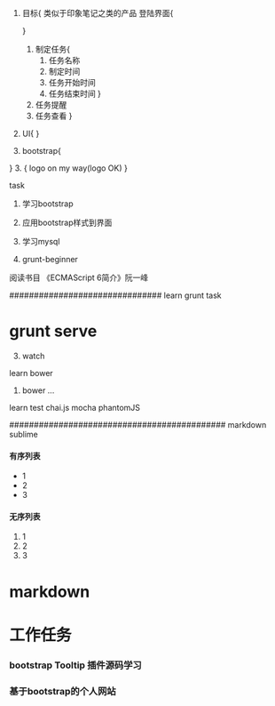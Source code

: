 1. 目标{
    类似于印象笔记之类的产品 
    登陆界面{

    }
    1. 制定任务{
        1. 任务名称
        2. 制定时间
        3. 任务开始时间
        4. 任务结束时间
    }
    2. 任务提醒
    3. 任务查看
}

1. UI{
}
2. bootstrap{
    
}
3. {
    logo on my way(logo OK)
}

task
1. 学习bootstrap
2. 应用bootstrap样式到界面
3. 学习mysql

4. grunt-beginner


阅读书目
《ECMAScript 6简介》阮一峰


###############################
learn grunt task
# grunt serve 

3. watch



learn bower 
1. bower ...

learn test
chai.js
mocha
phantomJS

############################################
markdown
sublime

#### 有序列表
* 1
* 2
* 3
#### 无序列表
1. 1
2. 2
3. 3

# markdown

# 工作任务
### bootstrap Tooltip 插件源码学习
### 基于bootstrap的个人网站